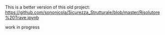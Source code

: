 This is a better version of this old project:
https://github.com/sononicola/Sicurezza_Strutturale/blob/master/Risolutore%20Trave.ipynb

work in progress
 
